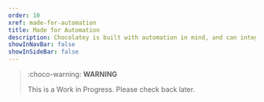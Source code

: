 ```yaml
---
order: 10
xref: made-for-automation
title: Made for Automation
description: Chocolatey is built with automation in mind, and can integrate into any workflow
showInNavBar: false
showInSideBar: false
---
```


> :choco-warning: **WARNING**
>
> This is a Work in Progress. Please check back later.